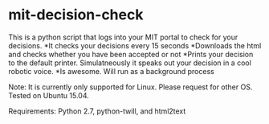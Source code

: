 # mit-decision-check

This is a python script that logs into your MIT portal to check for your decisions.
*It checks your decisions every 15 seconds
*Downloads the html and checks whether you have been accepted or not
*Prints your decision to the default printer. Simulatneously it speaks out your decision in a cool robotic voice.
*Is awesome. Will run as a background process

Note: It is currently only supported for Linux. Please request for other OS. Tested on Ubuntu 15.04.

Requirements: Python 2.7, python-twill, and html2text
